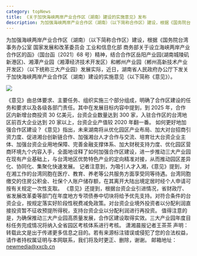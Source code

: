 ```yaml
---
category: topNews
title: 《关于加快海峡两岸产业合作区（湖南）建设的实施意见》发布
description: 为加强海峡两岸产业合作区（湖南）（以下简称合作区）建设，根据《国务院台湾事务办公室 国家发展和改革委员会 工业和信息化部 商务部关于设立海峡两岸产业合作区的函》（国台函〔2021〕68号）精神，结合合作区岳阳产业园(湖南城陵矶新港区)、湘潭产业园（湘潭经济技术开发区）和郴州产业园（郴州高新技术产业开发区）（以下统称三大产业园）发展实际，近日，湖南省人民政府办公厅下发关于加快海峡两岸产业合作区（湖南）建设的实施意见（以下简称《意见》）。
---
```


为加强海峡两岸产业合作区（湖南）（以下简称合作区）建设，根据《国务院台湾事务办公室 国家发展和改革委员会 工业和信息化部 商务部关于设立海峡两岸产业合作区的函》（国台函〔2021〕68 号）精神，结合合作区岳阳产业园(湖南城陵矶新港区)、湘潭产业园（湘潭经济技术开发区）和郴州产业园（郴州高新技术产业开发区）（以下统称三大产业园）发展实际，近日，湖南省人民政府办公厅下发关于加快海峡两岸产业合作区（湖南）建设的实施意见（以下简称《意见》）。

![](https://pics1.baidu.com/feed/f9dcd100baa1cd114990190c4496e7f5c3ce2d01.jpeg?token=2007182312d555e7ad9fcceccad2e73e)

《意见》由总体要求、主要任务、组织实施三个部分组成，明确了合作区建设的任务和要求以及各级各部门责任。其中在发展目标内容中提到，到 2025 年，合作区内新增台商投资 30 亿美元，台资企业数量达到 300 家，入驻合作区的台湾地区前百大企业达到 20 家以上，台资企业产值较 2020 年翻一番。
如何更好地加强合作区建设？《意见》指出，未来湖南将从优化园区产业布局、加大对台招商引资力度、促进湘台创新链合作、加强湘台人才合作与交流、培育壮大台资企业主体、加强台资企业用地保障、完善金融支撑体系、加大财税支持力度、优化园区营商环境九个内容入手，全面地诠释了如何加强合作区建设，进一步推动三大产业园在现有产业基础上，与台湾地区优势特色产业的定向精准对接，从而推动园区差异化、协同化、集聚化快速发展。
记者注意到，为吸引人才入湘，《意见》提到，对在湘工作的台湾同胞在医疗、教育、养老等公共服务方面享受同等待遇。台湾同胞缴交的住房公积金、社保个人账户储存额，在其离开大陆出境定居时经个人申请可按有关规定一次性支取。
《意见》还提到，根据台资企业引进情况，省财政厅、省发展改革委等部门在年度地方专项债券中切块将给予优先支持。对符合条件的台资企业，按规定落实好阶段性税费减免政策。对台资企业境外投资者以分配利润直接投资暂不征收预提所得税，支持台资企业以分配利润进行再投资。
值得注意的是，为确保推动三大产业园高质量发展，合作区建设取得实效。三大产业园年度目标任务完成情况将纳入全省园区考核体系进行考核。
潇湘晨报记者王茶茶
声明：转载此文是出于传递更多信息之目的。若有来源标注错误或侵犯了您的合法权益，请作者持权属证明与本网联系，我们将及时更正、删除，谢谢。 邮箱地址：newmedia@xxcb.cn
